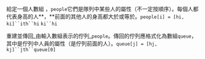 給定一個人數組 ，`people`它們是隊列中某些人的屬性（不一定按順序）。每個人都代表身高的人**，**前面的其他人的身高都大於或等於。`people[i] = [hi, ki]``ith``hi` `ki``hi`

重建並傳回_由輸入數組表示的佇列_`people`。傳回的佇列應格式化為數組`queue`，其中是佇列中人員的屬性（是佇列前面的人）。`queue[j] = [hj, kj]``jth``queue[0]`